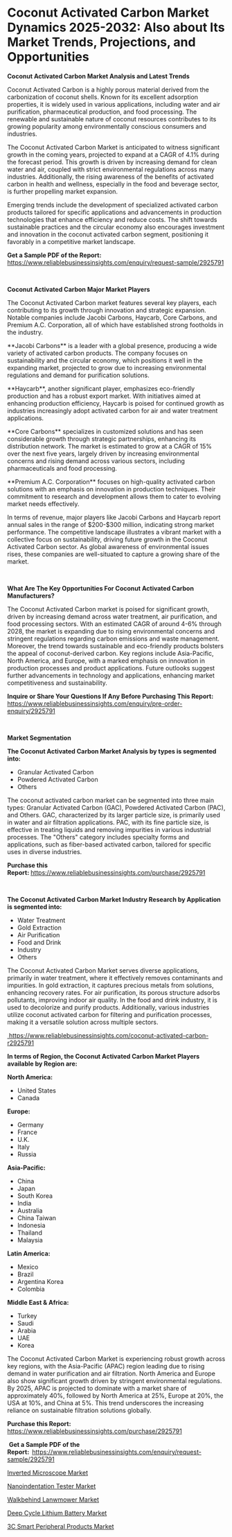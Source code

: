 <p><h1>Coconut Activated Carbon Market Dynamics 2025-2032: Also about Its Market Trends, Projections, and Opportunities</h1></p><p><strong>Coconut Activated Carbon Market Analysis and Latest Trends</strong></p>
<p><p>Coconut Activated Carbon is a highly porous material derived from the carbonization of coconut shells. Known for its excellent adsorption properties, it is widely used in various applications, including water and air purification, pharmaceutical production, and food processing. The renewable and sustainable nature of coconut resources contributes to its growing popularity among environmentally conscious consumers and industries.</p><p>The Coconut Activated Carbon Market is anticipated to witness significant growth in the coming years, projected to expand at a CAGR of 4.1% during the forecast period. This growth is driven by increasing demand for clean water and air, coupled with strict environmental regulations across many industries. Additionally, the rising awareness of the benefits of activated carbon in health and wellness, especially in the food and beverage sector, is further propelling market expansion.</p><p>Emerging trends include the development of specialized activated carbon products tailored for specific applications and advancements in production technologies that enhance efficiency and reduce costs. The shift towards sustainable practices and the circular economy also encourages investment and innovation in the coconut activated carbon segment, positioning it favorably in a competitive market landscape.</p></p>
<p><strong>Get a Sample PDF of the Report:&nbsp;</strong> <a href="https://www.reliablebusinessinsights.com/enquiry/request-sample/2925791?utm_campaign=1138&utm_medium=2&utm_source=Github&utm_content=ia&utm_term=12032025&utm_id=coconut-activated-carbon">https://www.reliablebusinessinsights.com/enquiry/request-sample/2925791</a></p>
<p>&nbsp;</p>
<p><strong>Coconut Activated Carbon Major Market Players</strong></p>
<p><p>The Coconut Activated Carbon market features several key players, each contributing to its growth through innovation and strategic expansion. Notable companies include Jacobi Carbons, Haycarb, Core Carbons, and Premium A.C. Corporation, all of which have established strong footholds in the industry.</p><p>**Jacobi Carbons** is a leader with a global presence, producing a wide variety of activated carbon products. The company focuses on sustainability and the circular economy, which positions it well in the expanding market, projected to grow due to increasing environmental regulations and demand for purification solutions.</p><p>**Haycarb**, another significant player, emphasizes eco-friendly production and has a robust export market. With initiatives aimed at enhancing production efficiency, Haycarb is poised for continued growth as industries increasingly adopt activated carbon for air and water treatment applications.</p><p>**Core Carbons** specializes in customized solutions and has seen considerable growth through strategic partnerships, enhancing its distribution network. The market is estimated to grow at a CAGR of 15% over the next five years, largely driven by increasing environmental concerns and rising demand across various sectors, including pharmaceuticals and food processing.</p><p>**Premium A.C. Corporation** focuses on high-quality activated carbon solutions with an emphasis on innovation in production techniques. Their commitment to research and development allows them to cater to evolving market needs effectively.</p><p>In terms of revenue, major players like Jacobi Carbons and Haycarb report annual sales in the range of $200-$300 million, indicating strong market performance. The competitive landscape illustrates a vibrant market with a collective focus on sustainability, driving future growth in the Coconut Activated Carbon sector. As global awareness of environmental issues rises, these companies are well-situated to capture a growing share of the market.</p></p>
<p>&nbsp;</p>
<p><strong>What Are The Key Opportunities For Coconut Activated Carbon Manufacturers?</strong></p>
<p><p>The Coconut Activated Carbon market is poised for significant growth, driven by increasing demand across water treatment, air purification, and food processing sectors. With an estimated CAGR of around 4-6% through 2028, the market is expanding due to rising environmental concerns and stringent regulations regarding carbon emissions and waste management. Moreover, the trend towards sustainable and eco-friendly products bolsters the appeal of coconut-derived carbon. Key regions include Asia-Pacific, North America, and Europe, with a marked emphasis on innovation in production processes and product applications. Future outlooks suggest further advancements in technology and applications, enhancing market competitiveness and sustainability.</p></p>
<p><strong>Inquire or Share Your Questions If Any Before Purchasing This Report:</strong> <a href="https://www.reliablebusinessinsights.com/enquiry/pre-order-enquiry/2925791?utm_campaign=1138&utm_medium=2&utm_source=Github&utm_content=ia&utm_term=12032025&utm_id=coconut-activated-carbon">https://www.reliablebusinessinsights.com/enquiry/pre-order-enquiry/2925791</a></p>
<p>&nbsp;</p>
<p><strong>Market Segmentation</strong></p>
<p><strong>The Coconut Activated Carbon Market Analysis by types is segmented into:</strong></p>
<p><ul><li>Granular Activated Carbon</li><li>Powdered Activated Carbon</li><li>Others</li></ul></p>
<p><p>The coconut activated carbon market can be segmented into three main types: Granular Activated Carbon (GAC), Powdered Activated Carbon (PAC), and Others. GAC, characterized by its larger particle size, is primarily used in water and air filtration applications. PAC, with its fine particle size, is effective in treating liquids and removing impurities in various industrial processes. The "Others" category includes specialty forms and applications, such as fiber-based activated carbon, tailored for specific uses in diverse industries.</p></p>
<p><strong>Purchase this Report:&nbsp;</strong><a href="https://www.reliablebusinessinsights.com/purchase/2925791?utm_campaign=1138&utm_medium=2&utm_source=Github&utm_content=ia&utm_term=12032025&utm_id=coconut-activated-carbon">https://www.reliablebusinessinsights.com/purchase/2925791</a></p>
<p>&nbsp;</p>
<p><strong>The Coconut Activated Carbon Market Industry Research by Application is segmented into:</strong></p>
<p><ul><li>Water Treatment</li><li>Gold Extraction</li><li>Air Purification</li><li>Food and Drink</li><li>Industry</li><li>Others</li></ul></p>
<p><p>The Coconut Activated Carbon Market serves diverse applications, primarily in water treatment, where it effectively removes contaminants and impurities. In gold extraction, it captures precious metals from solutions, enhancing recovery rates. For air purification, its porous structure adsorbs pollutants, improving indoor air quality. In the food and drink industry, it is used to decolorize and purify products. Additionally, various industries utilize coconut activated carbon for filtering and purification processes, making it a versatile solution across multiple sectors.</p></p>
<p><a href="https://www.reliablebusinessinsights.com/coconut-activated-carbon-r2925791?utm_campaign=1138&utm_medium=2&utm_source=Github&utm_content=ia&utm_term=12032025&utm_id=coconut-activated-carbon">&nbsp;https://www.reliablebusinessinsights.com/coconut-activated-carbon-r2925791</a></p>
<p><strong>In terms of Region, the Coconut Activated Carbon Market Players available by Region are:</strong></p>
<p>
    <p> <strong> North America: </strong>
        <ul>
            <li>United States</li>
            <li>Canada</li>
        </ul>
        </p> 
    <p> <strong> Europe: </strong>
        <ul>
            <li>Germany</li>
            <li>France</li>
            <li>U.K.</li>
            <li>Italy</li>
            <li>Russia</li>
        </ul>
        </p> 
    <p> <strong> Asia-Pacific: </strong>
        <ul>
            <li>China</li>
            <li>Japan</li>
            <li>South Korea</li>
            <li>India</li>
            <li>Australia</li>
            <li>China Taiwan</li>
            <li>Indonesia</li>
            <li>Thailand</li>
            <li>Malaysia</li>
        </ul>
        </p> 
    <p> <strong> Latin America: </strong>
        <ul>
            <li>Mexico</li>
            <li>Brazil</li>
            <li>Argentina Korea</li>
            <li>Colombia</li>
        </ul>
        </p> 
    <p> <strong> Middle East & Africa: </strong>
        <ul>
            <li>Turkey</li>
            <li>Saudi</li>
            <li>Arabia</li>
            <li>UAE</li>
            <li>Korea</li>
        </ul>
    </p>
    </p>
<p><p>The Coconut Activated Carbon Market is experiencing robust growth across key regions, with the Asia-Pacific (APAC) region leading due to rising demand in water purification and air filtration. North America and Europe also show significant growth driven by stringent environmental regulations. By 2025, APAC is projected to dominate with a market share of approximately 40%, followed by North America at 25%, Europe at 20%, the USA at 10%, and China at 5%. This trend underscores the increasing reliance on sustainable filtration solutions globally.</p></p>
<p><strong>Purchase this Report: </strong><a href="https://www.reliablebusinessinsights.com/purchase/2925791?utm_campaign=1138&utm_medium=2&utm_source=Github&utm_content=ia&utm_term=12032025&utm_id=coconut-activated-carbon">https://www.reliablebusinessinsights.com/purchase/2925791</a></p>
<p>&nbsp;<strong>Get a Sample PDF of the Report:&nbsp;&nbsp;</strong><a href="https://www.reliablebusinessinsights.com/enquiry/request-sample/2925791?utm_campaign=1138&utm_medium=2&utm_source=Github&utm_content=ia&utm_term=12032025&utm_id=coconut-activated-carbon">https://www.reliablebusinessinsights.com/enquiry/request-sample/2925791</a></p>
<p><strong></strong></p>
<p><p><a href="https://github.com/paullsiskec4/Market-Research-Report-List-1/blob/main/inverted-microscope-market.md?utm_campaign=1138&utm_medium=2&utm_source=Github&utm_content=ia&utm_term=12032025&utm_id=coconut-activated-carbon">Inverted Microscope Market</a></p><p><a href="https://github.com/zhininzacher/Market-Research-Report-List-1/blob/main/nanoindentation-tester-market.md?utm_campaign=1138&utm_medium=2&utm_source=Github&utm_content=ia&utm_term=12032025&utm_id=coconut-activated-carbon">Nanoindentation Tester Market</a></p><p><a href="https://github.com/kumusdadlas/Market-Research-Report-List-1/blob/main/walkbehind-lanwmower-market.md?utm_campaign=1138&utm_medium=2&utm_source=Github&utm_content=ia&utm_term=12032025&utm_id=coconut-activated-carbon">Walkbehind Lanwmower Market</a></p><p><a href="https://github.com/roehrtizonov/Market-Research-Report-List-1/blob/main/deep-cycle-lithium-battery-market.md?utm_campaign=1138&utm_medium=2&utm_source=Github&utm_content=ia&utm_term=12032025&utm_id=coconut-activated-carbon">Deep Cycle Lithium Battery Market</a></p><p><a href="https://github.com/sgroitrieu7f/Market-Research-Report-List-1/blob/main/3c-smart-peripheral-products-market.md?utm_campaign=1138&utm_medium=2&utm_source=Github&utm_content=ia&utm_term=12032025&utm_id=coconut-activated-carbon">3C Smart Peripheral Products Market</a></p></p>